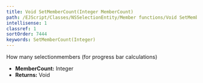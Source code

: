 ```yaml
---
title: Void SetMemberCount(Integer MemberCount)
path: /EJScript/Classes/NSSelectionEntity/Member functions/Void SetMemberCount(Integer p_0)
intellisense: 1
classref: 1
sortOrder: 7444
keywords: SetMemberCount(Integer)
---
```



How many selectionmembers (for progress bar calculations)



* **MemberCount:** Integer
* **Returns:** Void


